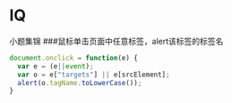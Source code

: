 # IQ
小题集锦
###鼠标单击页面中任意标签，alert该标签的标签名
```js
document.onclick = function(e) {
  var e = (e||event);
  var o = e["targets"] || e[srcElement];
  alert(o.tagName.toLowerCase());
}
```
